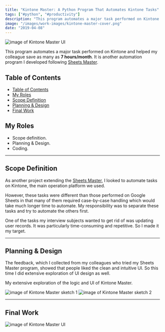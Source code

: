 ```yaml
---
title: "Kintone Master: A Python Program That Automates Kintone Tasks"
tags: ["#python", "#productivity"]
description: "This program automates a major task performed on Kintone and helped my colleague save as many as 7 hours/month. It is another automation program I developed following Sheets Master."
image: "/images/work-images/kintone-master-cover.png"
date: "2019-04-08"
---
```


![image of Kintone Master UI](/images/work-images/kintone-master.png)

This program automates a major task performed on Kintone and helped my colleague save as many as **7 hours/month**. It is another automation program I developed following [Sheets Master](/works/sheets-master).

## Table of Contents

- [Table of Contents](#table-of-contents)
- [My Roles](#my-roles)
- [Scope Definition](#scope-definition)
- [Planning & Design](#planning--design)
- [Final Work](#final-work)

## My Roles

- Scope definition.
- Planning & Design.
- Coding.

___

## Scope Definition

As another project extending the [Sheets Master](/works/sheets-master), I looked to automate tasks on Kintone, the main operation platform we used.

However, these tasks were different than those performed on Google Sheets in that many of them required case-by-case handling which would take much longer time to automate. My responsibility was to separate these tasks and try to automate the others first.

One of the tasks my interview subjects wanted to get rid of was updating user records. It was particularly time-consuming and repetitive. So I made it my target.

---

## Planning & Design

The feedback, which I collected from my colleagues who tried my Sheets Master program, showed that people liked the clean and intuitive UI. So this time I did extensive exploration of UI design as well.

My extensive exploration of the logic and UI of Kintone Master.

![image of Kintone Master sketch 1](/images/work-images/kintone-master-sketch1.png)
![image of Kintone Master sketch 2](/images/work-images/kintone-master-sketch2.png)

___

## Final Work

![image of Kintone Master UI](/images/work-images/kintone-master.png)